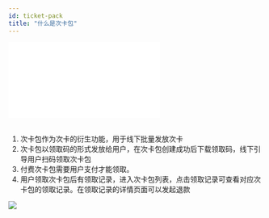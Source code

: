 ```yaml
---
id: ticket-pack
title: "什么是次卡包"
---
```

<iframe 
    height={332}
    width={600}
    src="/video/次卡包使用教程.mp4" 
    allowTransparency={true}
    frameborder={0}
    allowfullscreen>
</iframe>

<br/>
<br/>

1. 次卡包作为次卡的衍生功能，用于线下批量发放次卡
2. 次卡包以领取码的形式发放给用户，在次卡包创建成功后下载领取码，线下引导用户扫码领取次卡包
3. 付费次卡包需要用户支付才能领取。
4. 用户领取次卡包后有领取记录，进入次卡包列表，点击领取记录可查看对应次卡包的领取记录。在领取记录的详情页面可以发起退款

<img src="/img/ticket-pack/ticket-pack_1.png" className="normalImg" />


